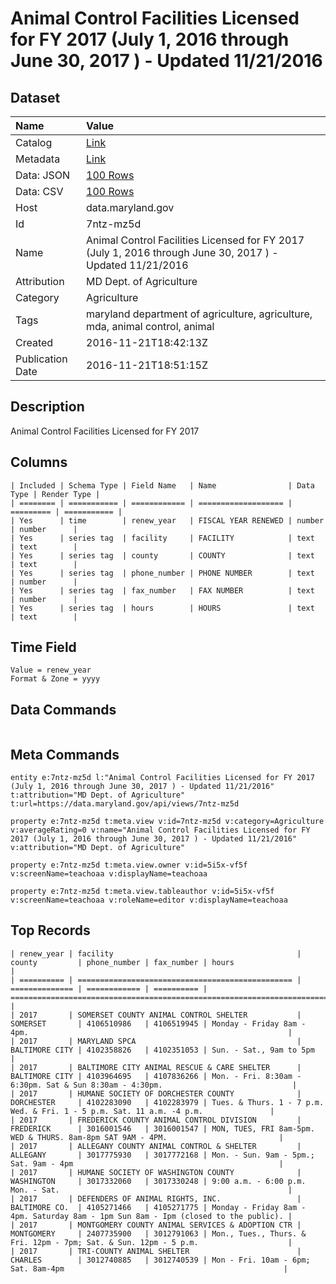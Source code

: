 # Animal Control Facilities Licensed for FY 2017 (July 1, 2016 through June 30, 2017 ) - Updated 11/21/2016

## Dataset

| Name | Value |
| :--- | :---- |
| Catalog | [Link](https://catalog.data.gov/dataset/animal-control-facilities-licensed-for-fy-2017-july-1-2016-through-june-30-2017-update-21-) |
| Metadata | [Link](https://data.maryland.gov/api/views/7ntz-mz5d) |
| Data: JSON | [100 Rows](https://data.maryland.gov/api/views/7ntz-mz5d/rows.json?max_rows=100) |
| Data: CSV | [100 Rows](https://data.maryland.gov/api/views/7ntz-mz5d/rows.csv?max_rows=100) |
| Host | data.maryland.gov |
| Id | 7ntz-mz5d |
| Name | Animal Control Facilities Licensed for FY 2017 (July 1, 2016 through June 30, 2017 ) - Updated 11/21/2016 |
| Attribution | MD Dept. of Agriculture |
| Category | Agriculture |
| Tags | maryland department of agriculture, agriculture, mda, animal control, animal |
| Created | 2016-11-21T18:42:13Z |
| Publication Date | 2016-11-21T18:51:15Z |

## Description

Animal Control Facilities Licensed for FY 2017

## Columns

```ls
| Included | Schema Type | Field Name   | Name                | Data Type | Render Type |
| ======== | =========== | ============ | =================== | ========= | =========== |
| Yes      | time        | renew_year   | FISCAL YEAR RENEWED | number    | number      |
| Yes      | series tag  | facility     | FACILITY            | text      | text        |
| Yes      | series tag  | county       | COUNTY              | text      | text        |
| Yes      | series tag  | phone_number | PHONE NUMBER        | text      | number      |
| Yes      | series tag  | fax_number   | FAX NUMBER          | text      | number      |
| Yes      | series tag  | hours        | HOURS               | text      | text        |
```

## Time Field

```ls
Value = renew_year
Format & Zone = yyyy
```

## Data Commands

```ls
```

## Meta Commands

```ls
entity e:7ntz-mz5d l:"Animal Control Facilities Licensed for FY 2017 (July 1, 2016 through June 30, 2017 ) - Updated 11/21/2016" t:attribution="MD Dept. of Agriculture" t:url=https://data.maryland.gov/api/views/7ntz-mz5d

property e:7ntz-mz5d t:meta.view v:id=7ntz-mz5d v:category=Agriculture v:averageRating=0 v:name="Animal Control Facilities Licensed for FY 2017 (July 1, 2016 through June 30, 2017 ) - Updated 11/21/2016" v:attribution="MD Dept. of Agriculture"

property e:7ntz-mz5d t:meta.view.owner v:id=5i5x-vf5f v:screenName=teachoaa v:displayName=teachoaa

property e:7ntz-mz5d t:meta.view.tableauthor v:id=5i5x-vf5f v:screenName=teachoaa v:roleName=editor v:displayName=teachoaa
```

## Top Records

```ls
| renew_year | facility                                         | county         | phone_number | fax_number | hours                                                                               | 
| ========== | ================================================ | ============== | ============ | ========== | =================================================================================== | 
| 2017       | SOMERSET COUNTY ANIMAL CONTROL SHELTER           | SOMERSET       | 4106510986   | 4106519945 | Monday - Friday 8am - 4pm.                                                          | 
| 2017       | MARYLAND SPCA                                    | BALTIMORE CITY | 4102358826   | 4102351053 | Sun. - Sat., 9am to 5pm                                                             | 
| 2017       | BALTIMORE CITY ANIMAL RESCUE & CARE SHELTER      | BALTIMORE CITY | 4103964695   | 4107836266 | Mon. - Fri. 8:30am - 6:30pm. Sat & Sun 8:30am - 4:30pm.                             | 
| 2017       | HUMANE SOCIETY OF DORCHESTER COUNTY              | DORCHESTER     | 4102283090   | 4102283979 | Tues. & Thurs. 1 - 7 p.m. Wed. & Fri. 1 - 5 p.m. Sat. 11 a.m. -4 p.m.               | 
| 2017       | FREDERICK COUNTY ANIMAL CONTROL DIVISION         | FREDERICK      | 3016001546   | 3016001547 | MON, TUES, FRI 8am-5pm. WED & THURS. 8am-8pm SAT 9AM - 4PM.                         | 
| 2017       | ALLEGANY COUNTY ANIMAL CONTROL & SHELTER         | ALLEGANY       | 3017775930   | 3017772168 | Mon. - Sun. 9am - 5pm.; Sat. 9am - 4pm                                              | 
| 2017       | HUMANE SOCIETY OF WASHINGTON COUNTY              | WASHINGTON     | 3017332060   | 3017330248 | 9:00 a.m. - 6:00 p.m. Mon. - Sat.                                                   | 
| 2017       | DEFENDERS OF ANIMAL RIGHTS, INC.                 | BALTIMORE CO.  | 4105271466   | 4105271775 | Monday - Friday 8am - 4pm. Saturday 8am - 1pm Sun 8am - Ipm (closed to the public). | 
| 2017       | MONTGOMERY COUNTY ANIMAL SERVICES & ADOPTION CTR | MONTGOMERY     | 2407735900   | 3012791063 | Mon., Tues., Thurs. & Fri. 12pm - 7pm; Sat. & Sun. 12pm - 5 p.m.                    | 
| 2017       | TRI-COUNTY ANIMAL SHELTER                        | CHARLES        | 3012740885   | 3012740539 | Mon - Fri. 10am - 6pm; Sat. 8am-4pm                                                 | 
```